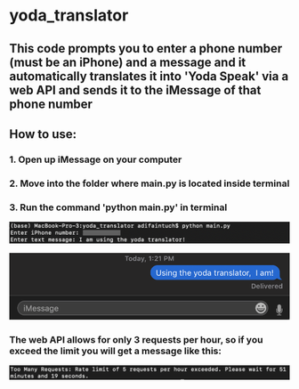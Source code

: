 # yoda_translator

## This code prompts you to enter a phone number (must be an iPhone) and a message and it automatically translates it into 'Yoda Speak' via a web API and sends it to the iMessage of that phone number

## How to use:
### 1. Open up iMessage on your computer
### 2. Move into the folder where main.py is located inside terminal
### 3. Run the command 'python main.py' in terminal


![](screenshots/in_terminal.png)

![](screenshots/text_sent.png)

### The web API allows for only 3 requests per hour, so if you exceed the limit you will get a message like this:
![](screenshots/too_many_requests.png)
